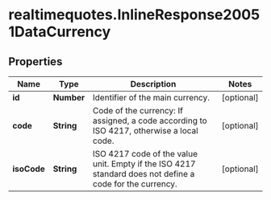 # realtimequotes.InlineResponse20051DataCurrency

## Properties

Name | Type | Description | Notes
------------ | ------------- | ------------- | -------------
**id** | **Number** | Identifier of the main currency. | [optional] 
**code** | **String** | Code of the currency: If assigned, a code according to ISO 4217, otherwise a local code. | [optional] 
**isoCode** | **String** | ISO 4217 code of the value unit. Empty if the ISO 4217 standard does not define a code for the currency. | [optional] 


